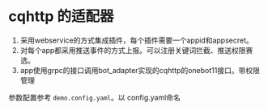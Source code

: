 # cqhttp 的适配器

1. 采用webservice的方式集成插件，每个插件需要一个appid和appsecret。
2. 对每个app都采用推送事件的方式上报。可以注册关键词拦截、推送权限赛选。
3. app使用grpc的接口调用bot_adapter实现的cqhttp的onebot11接口。带权限管理

参数配置参考 `demo.config.yaml`。以 config.yaml命名